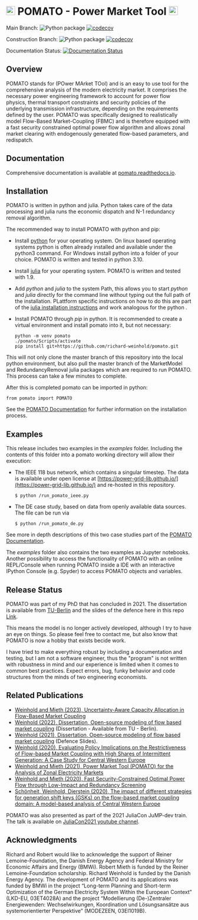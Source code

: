 <img  height="24" src="https://raw.githubusercontent.com/richard-weinhold/pomato/main/docs/_static/graphics/pomato_logo_small.png"> POMATO - Power Market Tool <img  height="24" src="https://raw.githubusercontent.com/richard-weinhold/pomato/main/docs/_static/graphics/pomato_logo_small.png">
=========================================================================================================================================================

Main Branch: ![Python package](https://github.com/richard-weinhold/pomato/workflows/Python%20package/badge.svg?branch=master) [![codecov](https://codecov.io/gh/richard-weinhold/pomato/branch/master/graph/badge.svg?token=1K2PHOjJmC)](https://codecov.io/gh/richard-weinhold/pomato)


Construction Branch: ![Python package](https://github.com/richard-weinhold/pomato/workflows/Python%20package/badge.svg?branch=construction) [![codecov](https://codecov.io/gh/richard-weinhold/pomato/branch/construction/graph/badge.svg?token=1K2PHOjJmC)](https://codecov.io/gh/richard-weinhold/pomato)


Documentation Status: [![Documentation Status](https://readthedocs.org/projects/pomato/badge/?version=latest)](https://pomato.readthedocs.io/en/latest/?badge=latest)

Overview
--------

POMATO stands for (POwer MArket TOol) and is an easy to use tool for the comprehensive
analysis of the modern electricity market. It comprises the necessary power
engineering framework to account for power flow physics, thermal transport
constraints and security policies of the underlying transmission
infrastructure, depending on the requirements defined by the user.
POMATO was specifically designed to realistically model Flow-Based
Market-Coupling (FBMC) and is therefore equipped with a fast security
constrained optimal power flow algorithm and allows zonal market clearing
with endogenously generated flow-based parameters, and redispatch.

Documentation
-------------

Comprehensive documentation is available at [pomato.readthedocs.io](https://pomato.readthedocs.io/).

Installation
------------

POMATO is written in python and julia. Python takes care of the data processing
and julia runs the economic dispatch and N-1 redundancy removal algorithm. 

The recommended way to install POMATO with python and pip:

  - Install [python](https://www.python.org/downloads/) for your operating system. On linux
    based operating systems python is often already installed and available under the python3
    command. For Windows install python into a folder of your choice. POMATO is written and tested
    in python 3.10. 
  
  - Install [julia](https://julialang.org/downloads/) for your operating system. POMATO is
    written and tested with 1.9. 

  - Add *python* and *julia* to the system Path, this allows you to start  *python* and *julia*
    directly for the command line without typing out the full path of the installation. PLattform
    specific instructions on how to do this are part of the [julia installation
    instructions](https://julialang.org/downloads/platform/) and work analogous for the python .  
  
  - Install POMATO through *pip* in python. It is recommended to create a virtual environment and
    install pomato into it, but not necessary:
        
        python -m venv pomato
        ./pomato/Scripts/activate
        pip install git+https://github.com/richard-weinhold/pomato.git


This will not only clone the master branch of this repository into the local python environment, but
also pull the master branch of the MarketModel and RedundancyRemoval julia packages which are
required to run POMATO. This process can take a few minutes to complete.

After this is completed pomato can be imported in python:

    from pomato import POMATO

See the [POMATO Documentation](https://pomato.readthedocs.io/en/latest/installation.html) for
further information on the installation process. 

Examples
--------
This release includes two examples in the *examples* folder. Including the contents of this folder into a pomato working directory will allow their execution:

  - The IEEE 118 bus network, which contains a singular timestep. The data is available under 
    open license at [https://power-grid-lib.github.io/](https://power-grid-lib.github.io/) and re-hosted in this repository.

        $ python /run_pomato_ieee.py

  - The DE case study, based on data from openly available data sources. The file can be run via

        $ python /run_pomato_de.py

See more in depth descriptions of this two case studies part of the [POMATO
Documentation](file:///C:/Users/riw/Documents/repositories/pomato/docs/_build/html/running_pomato.html).

The *examples* folder also contains the two examples as Jupyter notebooks. Another possibility to
access the functionality of POMATO with an online REPL/Console when running POMATO inside a IDE with
an interactive IPython Console (e.g. Spyder) to access POMATO objects and variables.

Release Status
--------------

POMATO was part of my PhD that has concluded in 2021. The dissertation is available from
[TU-Berlin](https://depositonce.tu-berlin.de/items/d3b3a941-8c35-41b5-b404-f75034f971be) and the
slides of the defence here in this repo
[Link](https://depositonce.tu-berlin.de/items/d3b3a941-8c35-41b5-b404-f75034f971be). 

This means the model is no longer actively developed, although I try to have an eye on things. So
please feel free to contact me, but also know that POMATO is now a hobby that exists becide work. 

I have tried to make everything robust by including a documentation and testing, but I am not a
software engineer, thus the "program" is not written with robustness in mind and our experience is
limited when it comes to common best practices. Expect errors, bug, funky behavior and code
structures from the minds of two engineering economists.  

Related Publications
--------------------

- [Weinhold and Mieth (2023), Uncertainty-Aware Capacity Allocation in Flow-Based Market
  Coupling](https://ieeexplore.ieee.org/abstract/document/10094020)
- [Weinhold (2022), Dissertation, Open-source modeling of flow based market
  coupling](https://depositonce.tu-berlin.de/items/d3b3a941-8c35-41b5-b404-f75034f971be) (Dissertation - Available from TU - Berlin). 
- [Weinhold (2021), Dissertation, Open-source modeling of flow based market
  coupling](https://github.com/richard-weinhold/pomato/blob/8f2da62856b84fa6b3132683b452e690b9cc4167/docs/_static/files/pomato_defence_plain_final.pdf) (Defence Slides). 
- [Weinhold (2020), Evaluating Policy Implications on the Restrictiveness of Flow-based Market
  Coupling with High Shares of Intermittent Generation: A Case Study for Central Western
  Europe](https://arxiv.org/abs/2109.04940)
- [Weinhold and Mieth (2021), Power Market Tool (POMATO) for the Analysis of Zonal 
   Electricity Markets](https://www.sciencedirect.com/science/article/pii/S2352711021001394)
- [Weinhold and Mieth (2020), Fast Security-Constrained Optimal Power Flow through 
   Low-Impact and Redundancy Screening](https://ieeexplore.ieee.org/document/9094021)
- [Schönheit, Weinhold, Dierstein (2020), The impact of different strategies for generation shift
   keys (GSKs) on  the flow-based market coupling domain: A model-based analysis of Central Western
   Europe](https://www.sciencedirect.com/science/article/pii/S0306261919317544)


POMATO was also presented as part of the 2021 JuliaCon JuMP-dev train. The talk is available on
[JuliaCon2021 youtube channel](https://www.youtube.com/watch?v=n0wmYTm6Y64). 

Acknowledgments
---------------

Richard and Robert would like to acknowledge the support of Reiner Lemoine-Foundation, the Danish
Energy Agency and Federal Ministry for Economic Affairs and Energy (BMWi). Robert Mieth is funded by
the Reiner Lemoine-Foundation scholarship. Richard Weinhold is funded by the Danish Energy Agency.
The development of POMATO and its applications was funded by BMWi in the project “Long-term Planning
and Short-term Optimization of the German Electricity System Within the European Context” (LKD-EU,
03ET4028A) and the project “Modellierung (De-)Zentraler Energiewenden: Wechselwirkungen,
Koordination und Lösungsansätze aus systemorientierter Perspektive” (MODEZEEN, 03EI1019B).

